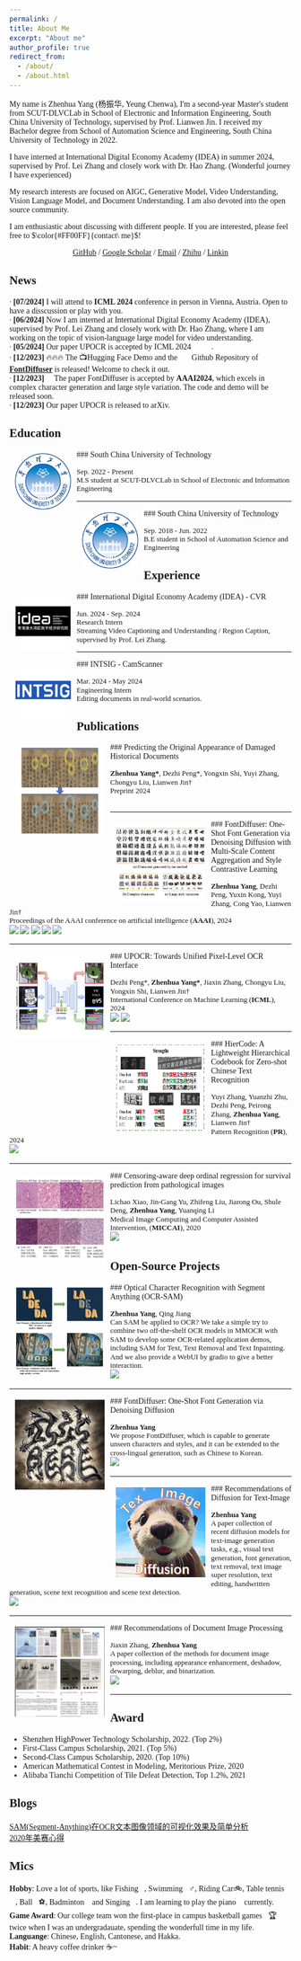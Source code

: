 ```yaml
---
permalink: /
title: About Me
excerpt: "About me"
author_profile: true
redirect_from: 
  - /about/
  - /about.html
---
```


<style>
body, h1, h2, h3, h4, h5, h6 {
  font-family: 'Times New Roman', Times, serif;
}
</style>

My name is Zhenhua Yang (杨振华, Yeung Chenwa), I'm a second-year Master's student from <a href="https://github.com/HCIILAB" style="text-decoration:none;">SCUT-DLVCLab</a> in <a href="https://www2.scut.edu.cn/ee/" style="text-decoration:none;">School of Electronic and Information Engineering</a>, <a href="https://www.scut.edu.cn/new/" style="text-decoration:none;">South China University of Technology</a>, supervised by <a href="http://www.dlvc-lab.net/lianwen/Index.html" style="text-decoration:none;">Prof. Lianwen Jin</a>. 
I received my Bachelor degree from <a href="https://www2.scut.edu.cn/automation/" style="text-decoration:none;">School of Automation Science and Engineering</a>, <a href="https://www.scut.edu.cn/new/" style="text-decoration:none;">South China University of Technology</a> in 2022. 

I have interned at <a href="https://www.idea.edu.cn/" style="text-decoration:none;">International Digital Economy Academy (IDEA)</a> in summer 2024, supervised by Prof. <a href="https://www.leizhang.org/" style="text-decoration:none;">Lei Zhang</a> and closely work with Dr. <a href="https://haozhang534.github.io/" style="text-decoration:none;">Hao Zhang</a>. (Wonderful journey I have experienced)
<!-- I also works closely with <a href="https://scholar.google.com/citations?user=6zNgcjAAAAAJ&hl=zh-CN&oi=ao" style="text-decoration:none;">Dezhi Peng</a> now.  -->  

My research interests are focused on AIGC, Generative Model, Video Understanding, Vision Language Model, and Document Understanding. I am also devoted into the open source community. 

I am enthusiastic about discussing with different people. If you are interested, please feel free to $\color{#FF00FF}{contact\ me}$!

<!-- <p style="color: red;">I'm looking for a 2025Fall PhD position!</p> -->

<p align="center">
<a href='https://github.com/yeungchenwa'>GitHub</a> / 
<a href='https://scholar.google.com/citations?hl=zh-CN&user=2ITs6lUAAAAJ'>Google Scholar</a> / 
<a href='eezhyang@gmail.com'>Email</a> / 
<a href='https://www.zhihu.com/people/young-40-31'>Zhihu</a> / 
<a href='https://www.linkedin.com/in/zhenhua-yang-3911982b2'>Linkin</a>
</p>

News
-----
∙ **[07/2024]** I will attend to **ICML 2024** conference in person in Vienna, Austria. Open to have a disscussion or play with you. 🌹🌹🌹<br />
∙ **[06/2024]** Now I am interned at <a href="https://www.idea.edu.cn/" style="text-decoration:none;">International Digital Economy Academy (IDEA)</a>, supervised by Prof. <a href="https://www.leizhang.org/" style="text-decoration:none;">Lei Zhang</a> and closely work with Dr. <a href="https://haozhang534.github.io/" style="text-decoration:none;">Hao Zhang</a>, where I am working on the topic of vision-language large model for video understanding.<br />
∙ **[05/2024]** Our paper <a href="https://arxiv.org/abs/2312.02694" style="text-decoration:none;">UPOCR</a> is accepted by ICML 2024 🎉🎉🎉.<br />
∙ **[12/2023]** 🔥🔥🔥 The 📺<a href="https://huggingface.co/spaces/yeungchenwa/FontDiffuser-Gradio" style="text-decoration:none;">Hugging Face Demo</a> and the 🧑‍💻<a href="https://github.com/yeungchenwa/FontDiffuser" style="text-decoration:none;">Github Repository</a> of <strong><a href='https://arxiv.org/abs/2312.12142'>FontDiffuser</a></strong> is released! Welcome to check it out.  
∙ **[12/2023]** 🎉 The paper <a href="https://arxiv.org/abs/2312.12142" style="text-decoration:none;">FontDiffuser</a> is accepted by <strong>AAAI2024</strong>, which excels in complex character generation and large style variation. The code and demo will be released soon.<br />
∙ **[12/2023]** Our paper <a href="https://arxiv.org/abs/2312.02694" style="text-decoration:none;">UPOCR</a> is released to arXiv.<br />

Education
-----
<img style="float: left; margin:5px 10px" src="../my_images/SCUT_logo.png" width="100" height="100">
### South China University of Technology
<p style="line-height:1.1">
<font size="2">
Sep. 2022 - Present<br />
M.S student at <a href="https://github.com/HCIILAB" style="text-decoration:none;">SCUT-DLVCLab</a> in <a href="https://www2.scut.edu.cn/ee/" style="text-decoration:none;">School of Electronic and Information Engineering</a><br />
</font>
</p>

-----
<img style="float: left; margin:5px 10px" src="../my_images/SCUT_logo.png" width="100" height="100">
### South China University of Technology
<p style="line-height:1.1">
<font size="2">
Sep. 2018 - Jun. 2022 <br />
B.E student in <a href="https://www2.scut.edu.cn/automation/" style="text-decoration:none;">School of Automation Science and Engineering</a><br />
</font>
</p>

Experience
-----
<img style="float: left; margin:5px 10px" src="../my_images/experiences/idea.png" width="100" height="100">
### <a href="https://www.idea.edu.cn/" style="text-decoration:none;">International Digital Economy Academy (IDEA)</a> - <a href="https://github.com/IDEA-Research" style="text-decoration:none;">CVR</a>
<p style="line-height:1.1">
<font size="2">
Jun. 2024 - Sep. 2024 <br />
Research Intern <br />
Streaming Video Captioning and Understanding / Region Caption, supervised by Prof. <a href="https://www.leizhang.org/" style="text-decoration:none;">Lei Zhang</a>.<br />
</font>
</p>

-----
<img style="float: left; margin:5px 10px" src="../my_images/experiences/intsig.png" width="100" height="100">
### <a href="https://www.intsig.com/" style="text-decoration:none;">INTSIG</a> - <a href="https://www.intsig.com/personal-camscanner" style="text-decoration:none;">CamScanner</a>
<p style="line-height:1.1">
<font size="2">
Mar. 2024 - May 2024 <br />
Engineering Intern <br />
Editing documents in real-world scenarios.<br />
</font>
</p>

Publications
-----
<img style="float: left; margin:5px 10px" src="../my_images/publications/HDR.png" width="160" height="160">
### Predicting the Original Appearance of Damaged Historical Documents
<p style="line-height:1.1">
<font size="2">
<strong>Zhenhua Yang*</strong>, <a href="https://scholar.google.com/citations?user=6zNgcjAAAAAJ&hl=zh-CN&oi=ao" style="text-decoration:none;">Dezhi Peng</a>*, Yongxin Shi, Yuyi Zhang, Chongyu Liu, <a href="http://www.dlvc-lab.net/lianwen/Index.html" style="text-decoration:none;">Lianwen Jin</a>†<br />Preprint 2024<br />

<br />
</font>
</p>

-----

<img style="float: left; margin:5px 10px" src="../my_images/publications/FontDiffuser.png" width="160" height="140">
### FontDiffuser: One-Shot Font Generation via Denoising Diffusion with Multi-Scale Content Aggregation and Style Contrastive Learning
<p style="line-height:1.1">
<font size="2">
<strong>Zhenhua Yang</strong>, <a href="https://scholar.google.com/citations?user=6zNgcjAAAAAJ&hl=zh-CN&oi=ao" style="text-decoration:none;">Dezhi Peng</a>, Yuxin Kong, Yuyi Zhang, <a href="https://scholar.google.com/citations?user=IpmnLFcAAAAJ&hl=zh-CN&oi=ao" style="text-decoration:none;">Cong Yao</a>, <a href="http://www.dlvc-lab.net/lianwen/Index.html" style="text-decoration:none;">Lianwen Jin</a>†<br />
Proceedings of the AAAI conference on artificial intelligence (<strong>AAAI</strong>), 2024<br />
<a href='https://arxiv.org/abs/2312.12142'><img src='https://img.shields.io/badge/paper-9cf'></a>
<a href='https://yeungchenwa.github.io/fontdiffuser-homepage/'><img src='https://img.shields.io/badge/project-green'></a>
<a href='https://github.com/yeungchenwa/FontDiffuser'><img src='https://img.shields.io/github/stars/yeungchenwa/FontDiffuser.svg?style=social&label=Star'></a>
<a href='https://huggingface.co/spaces/yeungchenwa/FontDiffuser-Gradio'><img src='https://img.shields.io/badge/demo-purple'></a>
<a href='https://mp.weixin.qq.com/s/DuFMB2d288eV4bHE-lyNwQ'><img src='https://img.shields.io/badge/公众号-yellow'></a>

<br />
</font>
</p>

-----
<img style="float: left; margin:5px 10px" src="../my_images/publications/UPOCR.png" width="160" height="150">
### UPOCR: Towards Unified Pixel-Level OCR Interface
<p style="line-height:1.1">
<font size="2">
<a href="https://scholar.google.com/citations?user=6zNgcjAAAAAJ&hl=zh-CN&oi=ao" style="text-decoration:none;">Dezhi Peng</a>*, <strong>Zhenhua Yang*</strong>, Jiaxin Zhang, Chongyu Liu, Yongxin Shi, <a href="http://www.dlvc-lab.net/lianwen/Index.html" style="text-decoration:none;">Lianwen Jin</a>†<br />International Conference on Machine Learning (<strong>ICML</strong>), 2024<br />
<a href='https://arxiv.org/abs/2312.02694'><img src='https://img.shields.io/badge/paper-9cf'></a>
<a href='https://github.com/shannanyinxiang/UPOCR'><img src='https://img.shields.io/github/stars/shannanyinxiang/UPOCR.svg?style=social&label=Star'></a>
<br />
</font>
</p>

-----
<img style="float: left; margin:5px 10px" src="../my_images/publications/HierCode.png" width="160" height="160">
### HierCode: A Lightweight Hierarchical Codebook for Zero-shot Chinese Text Recognition
<p style="line-height:1.1">
<font size="2">
Yuyi Zhang, Yuanzhi Zhu, Dezhi Peng, Peirong Zhang, <strong>Zhenhua Yang</strong>, <a href="http://www.dlvc-lab.net/lianwen/Index.html" style="text-decoration:none;">Lianwen Jin</a>†<br />
Pattern Recognition (<strong>PR</strong>), 2024<br />
<a href='https://arxiv.org/pdf/2403.13761'><img src='https://img.shields.io/badge/paper-9cf'></a>

<br />
</font>
</p>

-----
<img style="float: left; margin:5px 10px" src="../my_images/publications/CDOR.png" width="160" height="160">
### Censoring-aware deep ordinal regression for survival prediction from pathological images
<p style="line-height:1.1">
<font size="2">
Lichao Xiao, Jin-Gang Yu, Zhifeng Liu, Jiarong Ou, Shule Deng, <strong>Zhenhua Yang</strong>, <a href="https://scholar.google.com/citations?hl=zh-CN&user=wN3v1coAAAAJ" style="text-decoration:none;">Yuanqing Li</a><br />
Medical Image Computing and Computer Assisted Intervention, (<strong>MICCAI</strong>), 2020<br />
<a href='https://link.springer.com/chapter/10.1007/978-3-030-59722-1_43'><img src='https://img.shields.io/badge/paper-9cf'></a>

<br />
</font>
</p>


Open-Source Projects
-----
<img style="float: left; margin:5px 10px" src="../my_images/projects/OCR-SAM.png" width="160" height="160">
### Optical Character Recognition with Segment Anything (OCR-SAM)
<p style="line-height:1.1">
<font size="2">
<strong>Zhenhua Yang</strong>, Qing Jiang<br />
Can SAM be applied to OCR? We take a simple try to combine two off-the-shelf OCR models in MMOCR with SAM to develop some OCR-related application demos, including SAM for Text, Text Removal and Text Inpainting. And we also provide a WebUI by gradio to give a better interaction.<br />
<a href='https://github.com/yeungchenwa/OCR-SAM'><img src='https://img.shields.io/github/stars/yeungchenwa/OCR-SAM.svg?style=social&label=Star'></a>

<br />
</font>
</p>

-----
<img style="float: left; margin:5px 10px" src="../my_images/projects/FontDiffuser.png" width="160" height="160">
### FontDiffuser: One-Shot Font Generation via Denoising Diffusion
<p style="line-height:1.1">
<font size="2">
<strong>Zhenhua Yang</strong><br />
We propose FontDiffuser, which is capable to generate unseen characters and styles, and it can be extended to the cross-lingual generation, such as Chinese to Korean.<br />
<a href='https://github.com/yeungchenwa/FontDiffuser'><img src='https://img.shields.io/github/stars/yeungchenwa/FontDiffuser.svg?style=social&label=Star'></a>

<br />
</font>
</p>

-----
<img style="float: left; margin:5px 10px" src="../my_images/projects/Recommendations-Diffusion-Text-Image.png" width="160" height="160">
### Recommendations of Diffusion for Text-Image
<p style="line-height:1.1">
<font size="2">
<strong>Zhenhua Yang</strong><br />
A paper collection of recent diffusion models for text-image generation tasks, e,g., visual text generation, font generation, text removal, text image super resolution, text editing, handwritten generation, scene text recognition and scene text detection.<br />
<a href='https://github.com/yeungchenwa/Recommendations-Diffusion-Text-Image'><img src='https://img.shields.io/github/stars/yeungchenwa/Recommendations-Diffusion-Text-Image.svg?style=social&label=Star'></a>

<br />
</font>
</p>

-----
<img style="float: left; margin:5px 10px" src="../my_images/projects/Recommendations-Document-Image-Processing.png" width="160" height="160">
### Recommendations of Document Image Processing
<p style="line-height:1.1">
<font size="2">
Jiaxin Zhang, <strong>Zhenhua Yang</strong><br />
A paper collection of the methods for document image processing, including appearance enhancement, deshadow, dewarping, deblur, and binarization.<br />
<a href='https://github.com/ZZZHANG-jx/Recommendations-Document-Image-Processing'><img src='https://img.shields.io/github/stars/ZZZHANG-jx/Recommendations-Document-Image-Processing.svg?style=social&label=Star'></a>

<br />
</font>
</p>

-----

Award
-----
- Shenzhen HighPower Technology Scholarship, 2022. (Top 2%)
- First-Class Campus Scholarship, 2021. (Top 5%)
- Second-Class Campus Scholarship, 2020. (Top 10%)
- American Mathematical Contest in Modeling, Meritorious Prize, 2020
- Alibaba Tianchi Competition of Tile Defeat Detection, Top 1.2%, 2021


Blogs
-----
[SAM(Segment-Anything)在OCR文本图像领域的可视化效果及简单分析](https://www.zhihu.com/question/593914819/answer/2976012032)  
[2020年美赛心得](https://www.zhihu.com/question/268052818/answer/1185708631)


Mics
-----
**Hobby**: Love a lot of sports, like Fishing🎣, Swimming🏊‍♂️, Riding Car🚲, Table tennis🎱🏓, Ball🏀⚽️, Badminton🏸 and Singing🎤. I am learning to play the piano🎹 currently.  
**Game Award**: Our college team won the first-place in campus basketball games🏀🏆 twice when I was an undergradauate, spending the wonderfull time in my life.  
**Languange**: Chinese, English, Cantonese, and Hakka.  
**Habit**: A heavy coffee drinker ☕️~  

<table style="width: 50%; max-width: 600px" align="center" border="0" cellpadding="20">
    <!-- <script type="text/javascript" id="mapmyvisitors" src="//mapmyvisitors.com/map.js?d=TuVRvKdiJmKZ6t0SuQ7FsO2avdiz4cQm8yys_lX28-Q&cl=ffffff&w=a"></script> -->
    <!-- <script type="text/javascript" id="mmvst_globe" src="//mapmyvisitors.com/globe.js?d=W6xsx5HPxNJXa7j8kFXnCZ9IPsDYpfC2Dq33fbsee5Q"></script> -->
    <script type='text/javascript' id='mapmyvisitors' src='https://mapmyvisitors.com/map.js?cl=ffffff&w=a&t=tt&d=TuVRvKdiJmKZ6t0SuQ7FsO2avdiz4cQm8yys_lX28-Q&co=2d78ad&cmo=3acc3a&cmn=ff5353&ct=ffffff'></script>
</table>
